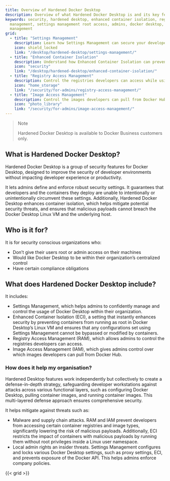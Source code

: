 ```yaml
---
title: Overview of Hardened Docker Desktop
description: Overview of what Hardened Docker Desktop is and its key features
keywords: security, hardened desktop, enhanced container isolation, registry access
  management, settings management root access, admins, docker desktop, image access
  management
grid:
  - title: "Settings Management"
    description: Learn how Settings Management can secure your developers' workflows.
    icon: shield_locked
    link: "/desktop/hardened-desktop/settings-management/"
  - title: "Enhanced Container Isolation"
    description: Understand how Enhanced Container Isolation can prevent container attacks.
    icon: "security"
    link: "/desktop/hardened-desktop/enhanced-container-isolation/"
  - title: "Registry Access Management"
    description: Control the registries developers can access while using Docker Desktop.
    icon: "home_storage"
    link: "/security/for-admins/registry-access-management/"
  - title: "Image Access Management"
    description: Control the images developers can pull from Docker Hub.
    icon: "photo_library"
    link: "/security/for-admins/image-access-management/"
---
```


>Note
>
>Hardened Docker Desktop is available to Docker Business customers only.

## What is Hardened Docker Desktop?

Hardened Docker Desktop is a group of security features for Docker Desktop, designed to improve the security of developer environments without impacting developer experience or productivity.

It lets admins define and enforce robust security settings. It guarantees that developers and the containers they deploy are unable to intentionally or unintentionally circumvent these settings. Additionally, Hardened Docker Desktop enhances container isolation, which helps mitigate potential security threats, and ensures that malicious payloads cannot breach the Docker Desktop Linux VM and the underlying host.

## Who is it for?

It is for security conscious organizations who:
- Don’t give their users root or admin access on their machines
- Would like Docker Desktop to be within their organization’s centralized control 
- Have certain compliance obligations

## What does Hardened Docker Desktop include?

It includes:
- Settings Management, which helps admins to confidently manage and control the usage of Docker Desktop within their organization.
- Enhanced Container Isolation (ECI), a setting that instantly enhances security by preventing containers from running as root in Docker Desktop’s Linux VM and ensures that any configurations set using Settings Management cannot be bypassed or modified by containers.
- Registry Access Management (RAM), which allows admins to control the registries developers can access.
- Image Access Management (IAM), which gives admins control over which images developers can pull from Docker Hub.

### How does it help my organisation?

Hardened Desktop features work independently but collectively to create a defense-in-depth strategy, safeguarding developer workstations against attacks across various functional layers, such as configuring Docker Desktop, pulling container images, and running container images. This multi-layered defense approach ensures comprehensive security.

It helps mitigate against threats such as:
 - Malware and supply chain attacks. RAM and IAM prevent developers from accessing certain container registries and image types, significantly lowering the risk of malicious payloads. Additionally, ECI restricts the impact of containers with malicious payloads by running them without root privileges inside a Linux user namespace.
 - Local admin rights an insider threats. Settings Management configures and locks various Docker Desktop settings, such as proxy settings, ECI, and prevents exposure of the Docker API. This helps admins enforce company policies.

{{< grid >}}
